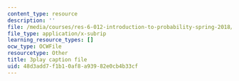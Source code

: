```yaml
---
content_type: resource
description: ''
file: /media/courses/res-6-012-introduction-to-probability-spring-2018/48d3add7f1b10af8a93982e0cb4b33cf_eFDU7t6Jxzc.srt
file_type: application/x-subrip
learning_resource_types: []
ocw_type: OCWFile
resourcetype: Other
title: 3play caption file
uid: 48d3add7-f1b1-0af8-a939-82e0cb4b33cf
---
```

